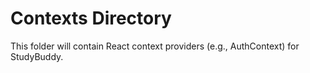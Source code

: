 # Contexts Directory

This folder will contain React context providers (e.g., AuthContext) for StudyBuddy.
